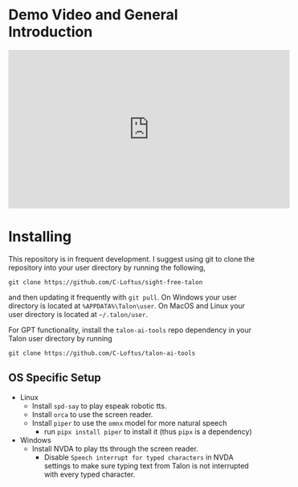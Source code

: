 # Demo Video and General Introduction

<iframe width="560" height="315" src="https://www.youtube.com/embed/i-XcpnVwvR0?si=B5j_301oExt1xlia" title="YouTube video player" frameborder="0" allow="accelerometer; autoplay; clipboard-write; encrypted-media; gyroscope; picture-in-picture; web-share" allowfullscreen></iframe>

# Installing

This repository is in frequent development. I suggest using git to clone the repository into your user directory by running the following,

```
git clone https://github.com/C-Loftus/sight-free-talon
```

and then updating it frequently with `git pull`. On Windows your user directory is located at `%APPDATA%\Talon\user`. On MacOS and Linux your user directory is located at `~/.talon/user`.

For GPT functionality, install the `talon-ai-tools` repo dependency in your Talon user directory by running

```
git clone https://github.com/C-Loftus/talon-ai-tools
```

## OS Specific Setup

- Linux
  - Install `spd-say` to play espeak robotic tts.
  - Install `orca` to use the screen reader.
  - Install `piper` to use the `omnx` model for more natural speech
    - run `pipx install piper` to install it (thus `pipx` is a dependency)
- Windows
  - Install NVDA to play tts through the screen reader.
    - Disable `Speech interrupt for typed characters` in NVDA settings to make sure typing text from Talon is not interrupted with every typed character.
